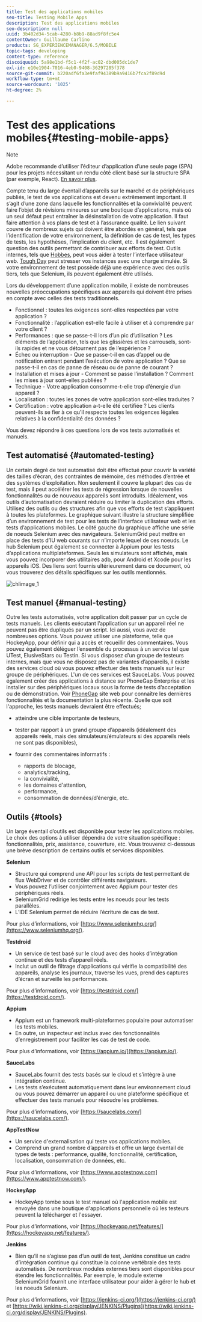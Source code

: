 ```yaml
---
title: Test des applications mobiles
seo-title: Testing Mobile Apps
description: Test des applications mobiles
seo-description: null
uuid: 3b402d34-5cab-4280-b8b9-88ad9f8fc5e4
contentOwner: Guillaume Carlino
products: SG_EXPERIENCEMANAGER/6.5/MOBILE
topic-tags: developing
content-type: reference
discoiquuid: 5a98e1bd-f5c1-4f2f-ac02-dbd005dc1de7
exl-id: e10e1904-7016-4eb0-9408-36297285f378
source-git-commit: b220adf6fa3e9faf94389b9a9416b7fca2f89d9d
workflow-type: tm+mt
source-wordcount: '1025'
ht-degree: 2%

---
```


# Test des applications mobiles{#testing-mobile-apps}

>[!NOTE]
>
>Adobe recommande d’utiliser l’éditeur d’application d’une seule page (SPA) pour les projets nécessitant un rendu côté client basé sur la structure SPA (par exemple, React). [En savoir plus](/help/sites-developing/spa-overview.md).

Compte tenu du large éventail d’appareils sur le marché et de périphériques publiés, le test de vos applications est devenu extrêmement important. Il s’agit d’une zone dans laquelle les fonctionnalités et la convivialité peuvent faire l’objet de révisions mineures sur une boutique d’applications, mais où un seul défaut peut entraîner la désinstallation de votre application. Il faut faire attention à vos plans de test et à l’assurance qualité. Le lien suivant couvre de nombreux sujets qui doivent être abordés en général, tels que l’identification de votre environnement, la définition de cas de test, les types de tests, les hypothèses, l’implication du client, etc. Il est également question des outils permettant de contribuer aux efforts de test. Outils internes, tels que [Hobbes](/help/sites-developing/hobbes.md), peut vous aider à tester l’interface utilisateur web. [Tough Day](/help/sites-developing/tough-day.md) peut stresser vos instances avec une charge simulée. Si votre environnement de test possède déjà une expérience avec des outils tiers, tels que Selenium, ils peuvent également être utilisés.

Lors du développement d’une application mobile, il existe de nombreuses nouvelles préoccupations spécifiques aux appareils qui doivent être prises en compte avec celles des tests traditionnels.

* Fonctionnel : toutes les exigences sont-elles respectées par votre application ?
* Fonctionnalité : l’application est-elle facile à utiliser et à comprendre par votre client ?
* Performances : que se passe-t-il lors d’un pic d’utilisation ? Les éléments de l’application, tels que les glissières et les carrousels, sont-ils rapides et ne vous détournent pas de l’expérience ?
* Échec ou interruption - Que se passe-t-il en cas d’appel ou de notification entrant pendant l’exécution de votre application ? Que se passe-t-il en cas de panne de réseau ou de panne de courant ?
* Installation et mises à jour - Comment se passe l’installation ? Comment les mises à jour sont-elles publiées ?
* Technique - Votre application consomme-t-elle trop d’énergie d’un appareil ?
* Localisation : toutes les zones de votre application sont-elles traduites ?
* Certification : votre application a-t-elle été certifiée ? Les clients peuvent-ils se fier à ce qu’il respecte toutes les exigences légales relatives à la confidentialité des données ?

Vous devez répondre à ces questions lors de vos tests automatisés et manuels.

## Test automatisé {#automated-testing}

Un certain degré de test automatisé doit être effectué pour couvrir la variété des tailles d’écran, des contraintes de mémoire, des méthodes d’entrée et des systèmes d’exploitation. Non seulement il couvre la plupart des cas de test, mais il peut accélérer les tests de régression lorsque de nouvelles fonctionnalités ou de nouveaux appareils sont introduits. Idéalement, vos outils d’automatisation devraient réduire ou limiter la duplication des efforts. Utilisez des outils ou des structures afin que vos efforts de test s’appliquent à toutes les plateformes. Le graphique suivant illustre la structure simplifiée d’un environnement de test pour les tests de l’interface utilisateur web et les tests d’applications mobiles. Le côté gauche du graphique affiche une série de noeuds Selenium avec des navigateurs. SeleniumGrid peut mettre en place des tests d’IU web courants sur n’importe lequel de ces noeuds. Le hub Selenium peut également se connecter à Appium pour les tests d’applications multiplateformes. Seuls les simulateurs sont affichés, mais vous pouvez incorporer des utilitaires adb, pour Android et Xcode pour les appareils iOS. Des liens sont fournis ultérieurement dans ce document, où vous trouverez des détails spécifiques sur les outils mentionnés.

![chlimage_1](assets/chlimage_1.jpeg)

## Test manuel {#manual-testing}

Outre les tests automatisés, votre application doit passer par un cycle de tests manuels. Les clients exécutant l’application sur un appareil réel ne peuvent pas être dupliqués par un script. Ici aussi, vous avez de nombreuses options. Vous pouvez utiliser une plateforme, telle que HockeyApp, pour définir qui a accès et recueillir des commentaires. Vous pouvez également déléguer l’ensemble du processus à un service tel que UTest, ElusiveStars ou Testin. Si vous disposez d’un groupe de testeurs internes, mais que vous ne disposez pas de variantes d’appareils, il existe des services cloud où vous pouvez effectuer des tests manuels sur leur groupe de périphériques. L&#39;un de ces services est SauceLabs. Vous pouvez également créer des applications à distance sur PhoneGap Enterprise et les installer sur des périphériques locaux sous la forme de tests d’acceptation ou de démonstration. Voir [PhoneGap](https://phonegap.com/) site web pour connaître les dernières fonctionnalités et la documentation la plus récente. Quelle que soit l&#39;approche, les tests manuels devraient être effectués;

* atteindre une cible importante de testeurs,
* tester par rapport à un grand groupe d’appareils (idéalement des appareils réels, mais des simulateurs/émulateurs si des appareils réels ne sont pas disponibles),
* fournir des commentaires informatifs :

   * rapports de blocage,
   * analytics/tracking,
   * la convivialité,
   * les domaines d&#39;attention,
   * performance,
   * consommation de données/d’énergie, etc.

## Outils {#tools}

Un large éventail d’outils est disponible pour tester les applications mobiles. Le choix des options à utiliser dépendra de votre situation spécifique : fonctionnalités, prix, assistance, couverture, etc. Vous trouverez ci-dessous une brève description de certains outils et services disponibles.

**Selenium**

* Structure qui comprend une API pour les scripts de test permettant de flux WebDriver et de contrôler différents navigateurs.
* Vous pouvez l’utiliser conjointement avec Appium pour tester des périphériques réels.
* SeleniumGrid redirige les tests entre les noeuds pour les tests parallèles.
* L’IDE Selenium permet de réduire l’écriture de cas de test.

Pour plus d’informations, voir [https://www.seleniumhq.org/](https://www.seleniumhq.org/).

**Testdroid**

* Un service de test basé sur le cloud avec des hooks d’intégration continue et des tests d’appareil réels.
* Inclut un outil de filtrage d’applications qui vérifie la compatibilité des appareils, analyse les journaux, traverse les vues, prend des captures d’écran et surveille les performances.

Pour plus d’informations, voir [https://testdroid.com/](https://testdroid.com/).

**Appium**

* Appium est un framework multi-plateformes populaire pour automatiser les tests mobiles.
* En outre, un inspecteur est inclus avec des fonctionnalités d’enregistrement pour faciliter les cas de test de code.

Pour plus d’informations, voir [https://appium.io/](https://appium.io/).

**SauceLabs**

* SauceLabs fournit des tests basés sur le cloud et s’intègre à une intégration continue.
* Les tests s’exécutent automatiquement dans leur environnement cloud ou vous pouvez démarrer un appareil ou une plateforme spécifique et effectuer des tests manuels pour résoudre les problèmes.

Pour plus d’informations, voir [https://saucelabs.com/](https://saucelabs.com/).

**AppTestNow**

* Un service d&#39;externalisation qui teste vos applications mobiles.
* Comprend un grand nombre d’appareils et offre un large éventail de types de tests : performance, qualité, fonctionnalité, certification, localisation, consommation de données, etc.

Pour plus d’informations, voir [https://www.apptestnow.com](https://www.apptestnow.com/).

**HockeyApp**

* HockeyApp tombe sous le test manuel où l&#39;application mobile est envoyée dans une boutique d&#39;applications personnelle où les testeurs peuvent la télécharger et l&#39;essayer.

Pour plus d’informations, voir [https://hockeyapp.net/features/](https://hockeyapp.net/features/).

**Jenkins**

* Bien qu’il ne s’agisse pas d’un outil de test, Jenkins constitue un cadre d’intégration continue qui constitue la colonne vertébrale des tests automatisés. De nombreux modules externes tiers sont disponibles pour étendre les fonctionnalités. Par exemple, le module externe SeleniumGrid fournit une interface utilisateur pour aider à gérer le hub et les noeuds Selenium.

Pour plus d’informations, voir [https://jenkins-ci.org/](https://jenkins-ci.org/) et [https://wiki.jenkins-ci.org/display/JENKINS/Plugins](https://wiki.jenkins-ci.org/display/JENKINS/Plugins).

